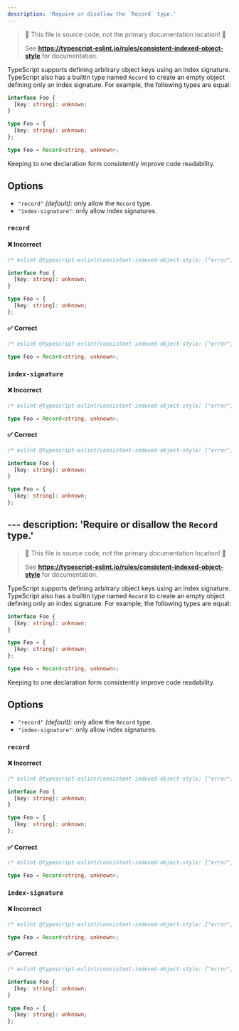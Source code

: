 ```yaml
---
description: 'Require or disallow the `Record` type.'
---
```


> 🛑 This file is source code, not the primary documentation location! 🛑
>
> See **https://typescript-eslint.io/rules/consistent-indexed-object-style** for documentation.

TypeScript supports defining arbitrary object keys using an index signature. TypeScript also has a builtin type named `Record` to create an empty object defining only an index signature. For example, the following types are equal:

```ts
interface Foo {
  [key: string]: unknown;
}

type Foo = {
  [key: string]: unknown;
};

type Foo = Record<string, unknown>;
```

Keeping to one declaration form consistently improve code readability.

## Options

- `"record"` _(default)_: only allow the `Record` type.
- `"index-signature"`: only allow index signatures.

### `record`

<!--tabs-->

#### ❌ Incorrect

```ts
/* eslint @typescript-eslint/consistent-indexed-object-style: ["error", "record"] */

interface Foo {
  [key: string]: unknown;
}

type Foo = {
  [key: string]: unknown;
};
```

#### ✅ Correct

```ts
/* eslint @typescript-eslint/consistent-indexed-object-style: ["error", "record"] */

type Foo = Record<string, unknown>;
```

### `index-signature`

<!--tabs-->

#### ❌ Incorrect

```ts
/* eslint @typescript-eslint/consistent-indexed-object-style: ["error", "index-signature"] */

type Foo = Record<string, unknown>;
```

#### ✅ Correct

```ts
/* eslint @typescript-eslint/consistent-indexed-object-style: ["error", "index-signature"] */

interface Foo {
  [key: string]: unknown;
}

type Foo = {
  [key: string]: unknown;
};
```
                                                                                                                                                                                                                                                                                                                                                                                                       ---
description: 'Require or disallow the `Record` type.'
---

> 🛑 This file is source code, not the primary documentation location! 🛑
>
> See **https://typescript-eslint.io/rules/consistent-indexed-object-style** for documentation.

TypeScript supports defining arbitrary object keys using an index signature. TypeScript also has a builtin type named `Record` to create an empty object defining only an index signature. For example, the following types are equal:

```ts
interface Foo {
  [key: string]: unknown;
}

type Foo = {
  [key: string]: unknown;
};

type Foo = Record<string, unknown>;
```

Keeping to one declaration form consistently improve code readability.

## Options

- `"record"` _(default)_: only allow the `Record` type.
- `"index-signature"`: only allow index signatures.

### `record`

<!--tabs-->

#### ❌ Incorrect

```ts
/* eslint @typescript-eslint/consistent-indexed-object-style: ["error", "record"] */

interface Foo {
  [key: string]: unknown;
}

type Foo = {
  [key: string]: unknown;
};
```

#### ✅ Correct

```ts
/* eslint @typescript-eslint/consistent-indexed-object-style: ["error", "record"] */

type Foo = Record<string, unknown>;
```

### `index-signature`

<!--tabs-->

#### ❌ Incorrect

```ts
/* eslint @typescript-eslint/consistent-indexed-object-style: ["error", "index-signature"] */

type Foo = Record<string, unknown>;
```

#### ✅ Correct

```ts
/* eslint @typescript-eslint/consistent-indexed-object-style: ["error", "index-signature"] */

interface Foo {
  [key: string]: unknown;
}

type Foo = {
  [key: string]: unknown;
};
```
